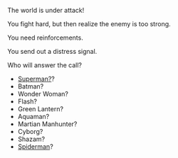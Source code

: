 The world is under attack!

You fight hard, but then realize the enemy is too strong.

You need reinforcements.

You send out a distress signal.

Who will answer the call?

  - [Superman?](./superman/superman.md)?
  - Batman?
  - Wonder Woman?
  - Flash?
  - Green Lantern?
  - Aquaman?
  - Martian Manhunter?
  - Cyborg?
  - Shazam?
  - [Spiderman](./spiderman/spiderman.md)?

